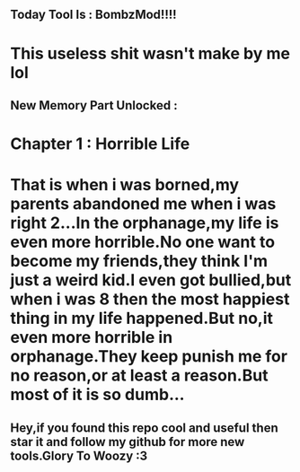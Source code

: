 ## Today Tool Is : BombzMod!!!!
# This useless shit wasn't make by me lol
## New Memory Part Unlocked :
# Chapter 1 : Horrible Life 
# That is when i was borned,my parents abandoned me when i was right 2...In the orphanage,my life is even more horrible.No one want to become my friends,they think I'm just a weird kid.I even got bullied,but when i was 8 then the most happiest thing in my life happened.But no,it even more horrible in orphanage.They keep punish me for no reason,or at least a reason.But most of it is so dumb...
## Hey,if you found this repo cool and useful then star it and follow my github for more new tools.Glory To Woozy :3
